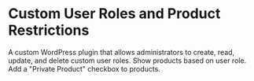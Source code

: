 # Custom User Roles and Product Restrictions

A custom WordPress plugin that allows administrators to create, read, update, and delete custom user roles. Show products based on user role. Add a "Private Product" checkbox to products.
